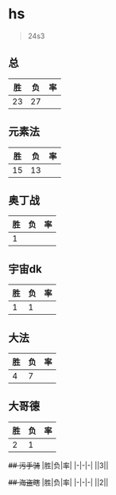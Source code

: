 # hs

> 24s3

## 总
|胜|负|率|
|-|-|-|
|23|27||

## 元素法
|胜|负|率|
|-|-|-|
|15|13||

## 奥丁战
|胜|负|率|
|-|-|-|
|1|||

## 宇宙dk
|胜|负|率|
|-|-|-|
|1|1||

## 大法
|胜|负|率|
|-|-|-|
|4|7||

## 大哥德
|胜|负|率|
|-|-|-|
|2|1||

~~## 污手骑~~
|胜|负|率|
|-|-|-|
||3||

~~## 海盗瞎~~
|胜|负|率|
|-|-|-|
||2||
